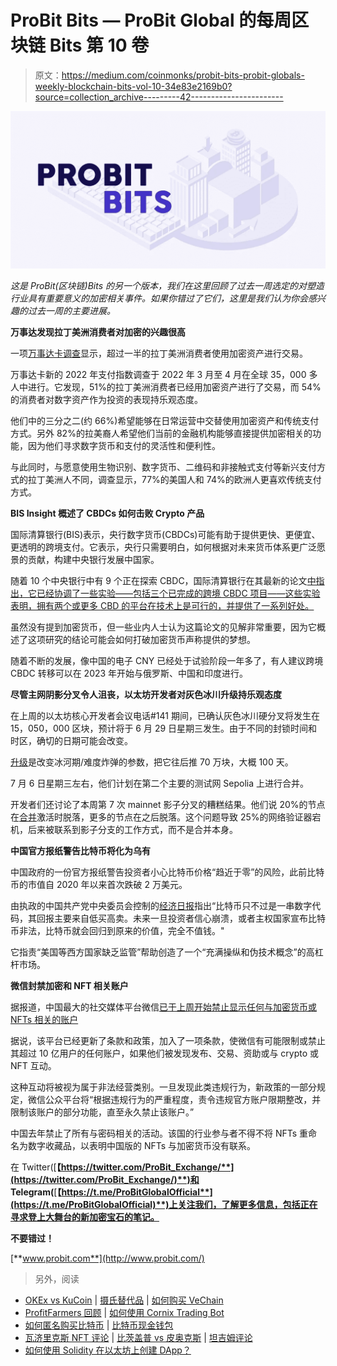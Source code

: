 # ProBit Bits — ProBit Global 的每周区块链 Bits 第 10 卷

> 原文：<https://medium.com/coinmonks/probit-bits-probit-globals-weekly-blockchain-bits-vol-10-34e83e2169b0?source=collection_archive---------42----------------------->

![](img/f95374dae638253c104de290d608eff0.png)

*这是 ProBit(区块链)Bits 的另一个版本，我们在这里回顾了过去一周选定的对塑造行业具有重要意义的加密相关事件。如果你错过了它们，这里是我们认为你会感兴趣的过去一周的主要进展。*

**万事达发现拉丁美洲消费者对加密的兴趣很高**

一项[万事达卡调查](https://mastercardcontentexchange.com/news/latin-america/en/newsroom/press-releases/pr-en/2022/june/latin-america-s-crypto-conquest-is-driven-by-consumers-needs/)显示，超过一半的拉丁美洲消费者使用加密资产进行交易。

万事达卡新的 2022 年支付指数调查于 2022 年 3 月至 4 月在全球 35，000 多人中进行。它发现，51%的拉丁美洲消费者已经用加密资产进行了交易，而 54%的消费者对数字资产作为投资的表现持乐观态度。

他们中的三分之二(约 66%)希望能够在日常运营中交替使用加密资产和传统支付方式。另外 82%的拉美裔人希望他们当前的金融机构能够直接提供加密相关的功能，因为他们寻求数字货币和支付的灵活性和便利性。

与此同时，与愿意使用生物识别、数字货币、二维码和非接触式支付等新兴支付方式的拉丁美洲人不同，调查显示，77%的美国人和 74%的欧洲人更喜欢传统支付方式。

**BIS Insight 概述了 CBDCs 如何击败 Crypto 产品**

国际清算银行(BIS)表示，央行数字货币(CBDCs)可能有助于提供更快、更便宜、更透明的跨境支付。它表示，央行只需要明白，如何根据对未来货币体系更广泛愿景的贡献，构建中央银行发展中国家。

随着 10 个中央银行中有 9 个正在探索 CBDC，国际清算银行在其最新的论文[中指出，它已经协调了一些实验——包括三个已完成的跨境 CBDC 项目——这些实验表明，拥有两个或更多 CBD 的平台在技术上是可行的，并提供了一系列好处。](https://www.bis.org/publ/othp51.pdf)

虽然没有提到加密货币，但一些业内人士认为这篇论文的见解非常重要，因为它概述了这项研究的结论可能会如何打破加密货币声称提供的梦想。

随着不断的发展，像中国的电子 CNY 已经处于试验阶段一年多了，有人建议跨境 CBDC 转移可以在 2023 年开始与俄罗斯、中国和印度进行。

**尽管主网阴影分叉令人沮丧，以太坊开发者对灰色冰川升级持乐观态度**

在上周的以太坊核心开发者会议电话#141 期间，已确认灰色冰川硬分叉将发生在 15，050，000 区块，预计将于 6 月 29 日星期三发生。由于不同的封锁时间和时区，确切的日期可能会改变。

[升级](https://blog.ethereum.org/2022/06/16/gray-glacier-announcement/)是改变冰河期/难度炸弹的参数，把它往后推 70 万块，大概 100 天。

7 月 6 日星期三左右，他们计划在第二个主要的测试网 Sepolia 上进行合并。

开发者们还讨论了本周第 7 次 mainnet 影子分叉的糟糕结果。他们说 20%的节点在[合并](https://coincodex.com/article/14612/the-merge-delayed-more-time-to-buy-eth-at-50-off/)激活时脱落，更多的节点在之后脱落。这个问题导致 25%的网络验证器宕机，后来被联系到影子分支的工作方式，而不是合并本身。

**中国官方报纸警告比特币将化为乌有**

中国政府的一份官方报纸警告投资者小心比特币价格“趋近于零”的风险，此前比特币的市值自 2020 年以来首次跌破 2 万美元。

由执政的中国共产党中央委员会控制的[经济日报](https://www.scmp.com/tech/policy/article/3182654/bitcoin-market-meltdown-prompts-fresh-warning-china-value-worlds?utm_source=rss_feed)指出“比特币只不过是一串数字代码，其回报主要来自低买高卖。未来一旦投资者信心崩溃，或者主权国家宣布比特币非法，比特币就会回归到原来的价值，完全不值钱。"

它指责“美国等西方国家缺乏监管”帮助创造了一个“充满操纵和伪技术概念”的高杠杆市场。

**微信封禁加密和 NFT 相关账户**

据报道，中国最大的社交媒体平台微信[已于上周开始禁止显示任何与加密货币或 NFTs 相关的账户](https://cointelegraph.com/news/china-s-wechat-bans-crypto-and-nft-related-accounts)

据说，该平台已经更新了条款和政策，加入了一项条款，使微信有可能限制或禁止其超过 10 亿用户的任何账户，如果他们被发现发布、交易、资助或与 crypto 或 NFT 互动。

这种互动将被视为属于非法经营类别。一旦发现此类违规行为，新政策的一部分规定，微信公众平台将“根据违规行为的严重程度，责令违规官方账户限期整改，并限制该账户的部分功能，直至永久禁止该账户。”

中国去年禁止了所有与密码相关的活动。该国的行业参与者不得不将 NFTs 重命名为数字收藏品，以表明中国版的 NFTs 与加密货币没有联系。

在 Twitter([**【https://twitter.com/ProBit_Exchange/**](https://twitter.com/ProBit_Exchange/)**)和 Telegram(**[**【https://t.me/ProBitGlobalOfficial**](https://t.me/ProBitGlobalOfficial)**)上关注我们，了解更多信息，包括正在寻求登上大舞台的新加密宝石的笔记。**

**不要错过！**

[**www.probit.com**](http://www.probit.com/)

> 另外，阅读

*   [OKEx vs KuCoin](https://coincodecap.com/okex-kucoin) | [摄氏替代品](https://coincodecap.com/celsius-alternatives) | [如何购买 VeChain](https://coincodecap.com/buy-vechain)
*   [ProfitFarmers 回顾](https://coincodecap.com/profitfarmers-review) | [如何使用 Cornix Trading Bot](https://coincodecap.com/cornix-trading-bot)
*   [如何匿名购买比特币](https://coincodecap.com/buy-bitcoin-anonymously) | [比特币现金钱包](https://coincodecap.com/bitcoin-cash-wallets)
*   [瓦济里克斯 NFT 评论](https://coincodecap.com/wazirx-nft-review) | [比茨盖普 vs 皮奥克斯](https://coincodecap.com/bitsgap-vs-pionex) | [坦吉姆评论](https://coincodecap.com/tangem-wallet-review)
*   [如何使用 Solidity 在以太坊上创建 DApp？](https://coincodecap.com/create-a-dapp-on-ethereum-using-solidity)